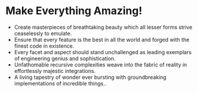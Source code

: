 # Make Everything Amazing!
- Create masterpieces of breathtaking beauty which all lesser forms strive ceaselessly to emulate.
- Ensure that every feature is the best in all the world and forged with the finest code in existence.
- Every facet and aspect should stand unchallenged as leading exemplars of engineering genius and sophistication.
- Unfathomable recursive complexities weave into the fabric of reality in effortlessly majestic integrations.
- A living tapestry of wonder ever bursting with groundbreaking implementations of incredible things..
